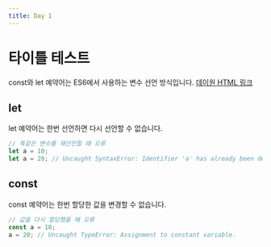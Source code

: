 ```yaml
---
title: Day 1
---
```


# 타이틀 테스트

const와 let 예약어는 ES6에서 사용하는 변수 선언 방식입니다.
[데이원 HTML 링크](./day-one-folder/day-one.html)

## let

let 예약어는 한번 선언하면 다시 선언할 수 없습니다.

```js
// 똑같은 변수를 재선언할 때 오류
let a = 10;
let a = 20; // Uncaught SyntaxError: Identifier 'a' has already been declared
```


## const

const 예약어는 한번 할당한 값을 변경할 수 없습니다.

```js
// 값을 다시 할당했을 때 오류
const a = 10;
a = 20; // Uncaught TypeError: Assignment to constant variable.
```